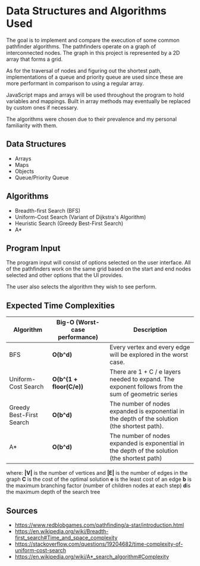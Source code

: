 # Data Structures and Algorithms Used

The goal is to implement and compare the execution of some common pathfinder algorithms. The pathfinders operate on a graph of interconnected nodes. The graph in this project is represented by a 2D array that forms a grid.

As for the traversal of nodes and figuring out the shortest path, implementations of a queue and priority queue are used since these are more performant in comparison to using a regular array.

JavaScript maps and arrays will be used throughout the program to hold variables and mappings. Built in array methods may eventually be replaced by custom ones if necessary.

The algorithms were chosen due to their prevalence and my personal familiarity with them.

## Data Structures

- Arrays
- Maps
- Objects
- Queue/Priority Queue

## Algorithms

- Breadth-first Search (BFS)
- Uniform-Cost Search (Variant of Dijkstra's Algorithm)
- Heuristic Search (Greedy Best-First Search)
- A\*

## Program Input

The program input will consist of options selected on the user interface. All of the pathfinders work on the same grid based on the start and end nodes selected and other options that the UI provides.

The user also selects the algorithm they wish to see perform.

## Expected Time Complexities

| Algorithm                | Big-O (Worst-case performance) | Description                                                                                        |
| ------------------------ | ------------------------------ | -------------------------------------------------------------------------------------------------- |
| BFS                      | **O(b^d)**                     | Every vertex and every edge will be explored in the worst case.                                    |
| Uniform-Cost Search      | **O(b^(1 + floor(C/e))**       | There are 1 + C / e layers needed to expand. The exponent follows from the sum of geometric series |
| Greedy Best-First Search | **O(b^d)**                     | The number of nodes expanded is exponential in the depth of the solution (the shortest path).      |
| A\*                      | **O(b^d)**                     | The number of nodes expanded is exponential in the depth of the solution (the shortest path)       |

where:
**|V|** is the number of vertices and
**|E|** is the number of edges in the graph
**C** is the cost of the optimal solution
**e** is the least cost of an edge
**b** is the maximum branching factor (number of children nodes at each step)
**d**is the maximum depth of the search tree

## Sources

- https://www.redblobgames.com/pathfinding/a-star/introduction.html
- https://en.wikipedia.org/wiki/Breadth-first_search#Time_and_space_complexity
- https://stackoverflow.com/questions/19204682/time-complexity-of-uniform-cost-search
- https://en.wikipedia.org/wiki/A*_search_algorithm#Complexity

